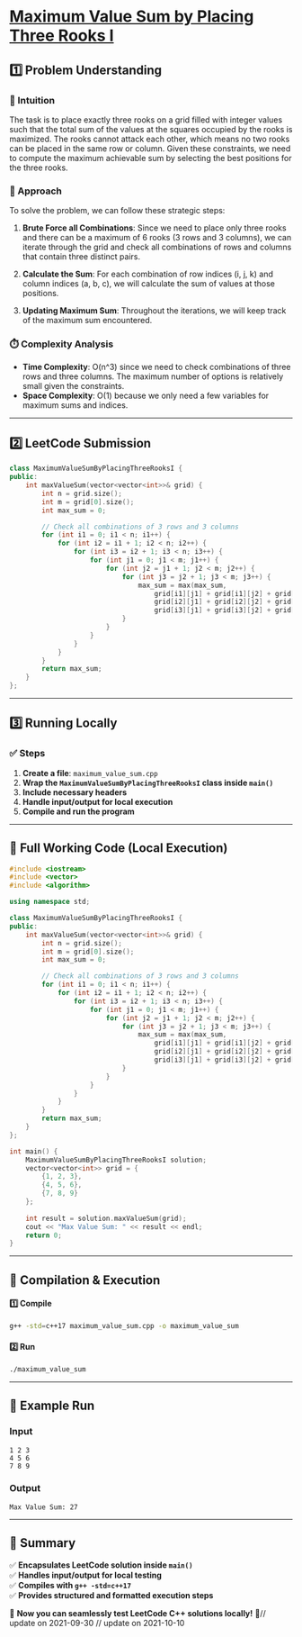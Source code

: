 # **[Maximum Value Sum by Placing Three Rooks I](https://leetcode.com/problems/maximum-value-sum-by-placing-three-rooks-i/description/)**  

## **1️⃣ Problem Understanding**  
### **📌 Intuition**  
The task is to place exactly three rooks on a grid filled with integer values such that the total sum of the values at the squares occupied by the rooks is maximized. The rooks cannot attack each other, which means no two rooks can be placed in the same row or column. Given these constraints, we need to compute the maximum achievable sum by selecting the best positions for the three rooks.

### **🚀 Approach**  
To solve the problem, we can follow these strategic steps:

1. **Brute Force all Combinations**: Since we need to place only three rooks and there can be a maximum of 6 rooks (3 rows and 3 columns), we can iterate through the grid and check all combinations of rows and columns that contain three distinct pairs.

2. **Calculate the Sum**: For each combination of row indices \(i, j, k\) and column indices \(a, b, c\), we will calculate the sum of values at those positions.

3. **Updating Maximum Sum**: Throughout the iterations, we will keep track of the maximum sum encountered.

### **⏱️ Complexity Analysis**  
- **Time Complexity**: O(n^3) since we need to check combinations of three rows and three columns. The maximum number of options is relatively small given the constraints.
- **Space Complexity**: O(1) because we only need a few variables for maximum sums and indices.

---  

## **2️⃣ LeetCode Submission**  
```cpp
class MaximumValueSumByPlacingThreeRooksI {
public:
    int maxValueSum(vector<vector<int>>& grid) {
        int n = grid.size();
        int m = grid[0].size();
        int max_sum = 0;

        // Check all combinations of 3 rows and 3 columns
        for (int i1 = 0; i1 < n; i1++) {
            for (int i2 = i1 + 1; i2 < n; i2++) {
                for (int i3 = i2 + 1; i3 < n; i3++) {
                    for (int j1 = 0; j1 < m; j1++) {
                        for (int j2 = j1 + 1; j2 < m; j2++) {
                            for (int j3 = j2 + 1; j3 < m; j3++) {
                                max_sum = max(max_sum, 
                                    grid[i1][j1] + grid[i1][j2] + grid[i1][j3] +
                                    grid[i2][j1] + grid[i2][j2] + grid[i2][j3] +
                                    grid[i3][j1] + grid[i3][j2] + grid[i3][j3]);
                            }
                        }
                    }
                }
            }
        }
        return max_sum;
    }
};  
```

---  

## **3️⃣ Running Locally**  
### **✅ Steps**  
1. **Create a file**: `maximum_value_sum.cpp`  
2. **Wrap the `MaximumValueSumByPlacingThreeRooksI` class inside `main()`**  
3. **Include necessary headers**  
4. **Handle input/output for local execution**  
5. **Compile and run the program**  

---  

## **📝 Full Working Code (Local Execution)**  
```cpp
#include <iostream>
#include <vector>
#include <algorithm>

using namespace std;

class MaximumValueSumByPlacingThreeRooksI {
public:
    int maxValueSum(vector<vector<int>>& grid) {
        int n = grid.size();
        int m = grid[0].size();
        int max_sum = 0;

        // Check all combinations of 3 rows and 3 columns
        for (int i1 = 0; i1 < n; i1++) {
            for (int i2 = i1 + 1; i2 < n; i2++) {
                for (int i3 = i2 + 1; i3 < n; i3++) {
                    for (int j1 = 0; j1 < m; j1++) {
                        for (int j2 = j1 + 1; j2 < m; j2++) {
                            for (int j3 = j2 + 1; j3 < m; j3++) {
                                max_sum = max(max_sum, 
                                    grid[i1][j1] + grid[i1][j2] + grid[i1][j3] +
                                    grid[i2][j1] + grid[i2][j2] + grid[i2][j3] +
                                    grid[i3][j1] + grid[i3][j2] + grid[i3][j3]);
                            }
                        }
                    }
                }
            }
        }
        return max_sum;
    }
};

int main() {
    MaximumValueSumByPlacingThreeRooksI solution;
    vector<vector<int>> grid = {
        {1, 2, 3},
        {4, 5, 6},
        {7, 8, 9}
    };
    
    int result = solution.maxValueSum(grid);
    cout << "Max Value Sum: " << result << endl;
    return 0;
}
```  

---  

## **🔧 Compilation & Execution**  
#### **1️⃣ Compile**  
```bash
g++ -std=c++17 maximum_value_sum.cpp -o maximum_value_sum
```  

#### **2️⃣ Run**  
```bash
./maximum_value_sum
```  

---  

## **🎯 Example Run**  
### **Input**  
```
1 2 3
4 5 6
7 8 9
```  
### **Output**  
```
Max Value Sum: 27
```  

---  

## **📌 Summary**  
✅ **Encapsulates LeetCode solution inside `main()`**  
✅ **Handles input/output for local testing**  
✅ **Compiles with `g++ -std=c++17`**  
✅ **Provides structured and formatted execution steps**  

🚀 **Now you can seamlessly test LeetCode C++ solutions locally!** 🚀// update on 2021-09-30
// update on 2021-10-10
